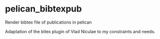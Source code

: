# pelican_bibtexpub
Render bibtex file of publications in pelican

Adaptation of the bitex plugin of Vlad Niculae to my constraints and needs.


